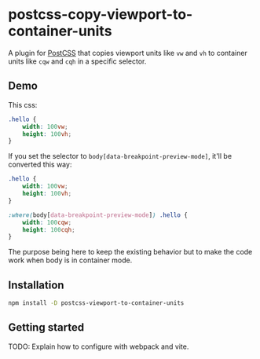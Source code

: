 # postcss-copy-viewport-to-container-units

A plugin for [PostCSS](https://github.com/postcss/postcss) that copies viewport units like `vw` and `vh` to container units like `cqw` and `cqh` in a specific selector.

## Demo

This css:

```css
.hello {
    width: 100vw;
    height: 100vh;
}
``````

If you set the selector to `body[data-breakpoint-preview-mode]`, it'll be converted this way:

```css
.hello {
    width: 100vw;
    height: 100vh;
}

:where(body[data-breakpoint-preview-mode]) .hello {
    width: 100cqw;
    height: 100cqh;
}
```

The purpose being here to keep the existing behavior but to make the code work when body is in container mode.

## Installation

```bash
npm install -D postcss-viewport-to-container-units
```

## Getting started

TODO: Explain how to configure with webpack and vite.
